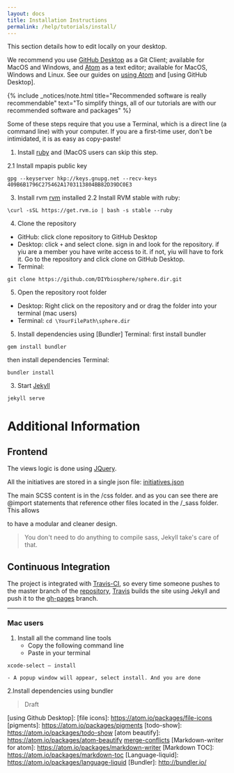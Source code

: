 ```yaml
---
layout: docs
title: Installation Instructions
permalink: /help/tutorials/install/
---
```


This section details how to edit locally on your desktop.

We recommend you use [GitHub Desktop] as a Git Client; available for MacOS and Windows, and [Atom] as a text editor; available for MacOS, Windows and Linux. See our guides on [using Atom] and [using GitHub Desktop].

{% include _notices/note.html title="Recommended software is really recommendable" text="To simplify things, all of our tutorials are with our recommended software and packages" %}

Some of these steps require that you use a Terminal, which is a direct line (a command line) with your computer. If you are a first-time user, don't be intimidated, it is as easy as copy-paste!

1. Install [ruby](https://www.ruby-lang.org/en/documentation/installation/) and (MacOS users can skip this step.

  2.1 Install mpapis public key
  ```
  gpg --keyserver hkp://keys.gnupg.net --recv-keys 409B6B1796C275462A1703113804BB82D39DC0E3
  ```


3. Install rvm
[rvm](https://rvm.io/rvm/install) installed
  2.2 Install RVM stable with ruby:
  ```
  \curl -sSL https://get.rvm.io | bash -s stable --ruby
```

4. Clone the repository
  - GitHub: click clone repository to GitHub Desktop
  - Desktop: click `+` and select clone. sign in and look for the repository. if yiu are a member you have write access to it. if not, yiu will have to fork it.
Go to the repository and click clone on GitHub Desktop.
  - Terminal:
```
git clone https://github.com/DIYbiosphere/sphere.dir.git
```

5. Open the repository root folder
 - Desktop: Right click on the repository and
or drag the folder into your terminal (mac users)
 - Terminal:
``` cd \YourFilePath\sphere.dir ```


5. Install dependencies using [Bundler]
Terminal: first install bundler
```
gem install bundler
```
then install dependencies
Terminal:
  ```
  bundler install
  ```


3. Start [Jekyll](https://jekyllrb.com/)
```
jekyll serve
```

# Additional Information

## Frontend
The views logic is done using [JQuery](https://jquery.com/).

All the initiatives are stored in a single json file:
[initiatives.json](https://github.com/DIYbiosphere/sphere.dir/blob/gh-pages/js/data/initiatives.json)

The main SCSS content is in the /css folder. and as you can see there are @import
statements that reference other files located in the /\_sass folder. This allows


to have a modular and cleaner design.

> You don't need to do anything to compile sass, Jekyll take's care of that.


## Continuous Integration
The project is integrated with [Travis-CI](https://travis-ci.org/), so every
time someone pushes to the master branch of the
[repository](https://github.com/DIYbiosphere/sphere.dir),
[Travis](https://travis-ci.org/) builds the site using Jekyll and push it to the
[gh-pages](https://github.com/DIYbiosphere/sphere.dir/tree/gh-pages) branch.

---

### Mac users
1. Install all the command line tools
	- Copy the following command line
	- Paste in your terminal
```
xcode-select — install
```
	- A popup window will appear, select install. And you are done
2.Install dependencies using bundler


> Draft


[GitHub Desktop]: https://desktop.github.com/
[Atom]: https://atom.io/
[using atom]: /help/tutorials/
[using Github Desktop]:
[file icons]: https://atom.io/packages/file-icons
[pigments]: https://atom.io/packages/pigments
[todo-show]: https://atom.io/packages/todo-show
[atom beautify]: https://atom.io/packages/atom-beautify
[merge-conflicts](https://atom.io/packages/merge-conflicts)
[Markdown-writer for atom]: https://atom.io/packages/markdown-writer
[Markdown TOC]: https://atom.io/packages/markdown-toc
[Language-liquid]: https://atom.io/packages/language-liquid
[Bundler]: http://bundler.io/
